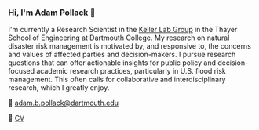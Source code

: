 ### Hi, I'm Adam Pollack 👋

<!--
**abpoll/abpoll** is a ✨ _special_ ✨ repository because its `README.md` (this file) appears on your GitHub profile.
-->

I'm currently a Research Scientist in the [Keller Lab Group](https://keller-lab.github.io/) in the Thayer School of Engineering at Dartmouth College. My research on natural disaster risk management is motivated by, and responsive to, the concerns and values of affected parties and decision-makers. I pursue research questions that can offer actionable insights for public policy and decision-focused academic research practices, particularly in U.S. flood risk management. This often calls for collaborative and interdisciplinary research, which I greatly enjoy.

:email: adam.b.pollack@dartmouth.edu

:page_facing_up: [CV](https://abpoll.github.io/files/pdf/AdamPollackCV.pdf)
